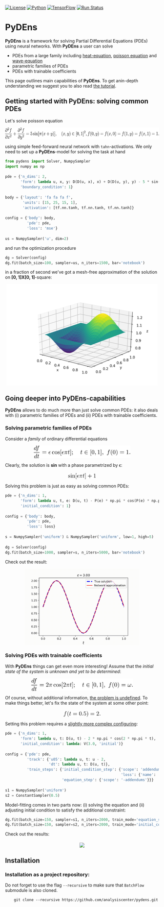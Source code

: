 [![License](https://img.shields.io/github/license/analysiscenter/pydens.svg)](https://www.apache.org/licenses/LICENSE-2.0)
[![Python](https://img.shields.io/badge/python-3.5-blue.svg)](https://python.org)
[![TensorFlow](https://img.shields.io/badge/TensorFlow-1.14-orange.svg)](https://tensorflow.org)
[![Run Status](https://api.shippable.com/projects/58c6ada92e042a0600297f61/badge?branch=master)](https://app.shippable.com/github/analysiscenter/batchflow)

# PyDEns

**PyDEns** is a framework for solving Partial Differential Equations (PDEs) using neural networks. With **PyDEns** a user can solve
 - PDEs from a large family including [heat-equation](https://en.wikipedia.org/wiki/Heat_equation), [poisson equation](https://en.wikipedia.org/wiki/Poisson%27s_equation) and [wave-equation](https://en.wikipedia.org/wiki/Wave_equation)
 - parametric families of PDEs
 - PDEs with trainable coefficients

This page outlines main capabilities of **PyDEns**. To get anin-depth understanding we suggest you to also read [the tutorial](https://github.com/analysiscenter/pydens/blob/master/tutorials/PDE_solving.ipynb).

## Getting started with **PyDEns**: solving common PDEs
Let's solve poisson equation

<p align="center">
<img src="./imgs/poisson_eq.png?invert_in_darkmode" align=middle width=621.3306pt height=38.973825pt/>
</p>

using simple feed-forward neural network with `tahn`-activations. We only need to set up a **PyDEns**-model for solving the task at hand

```python
from pydens import Solver, NumpySampler
import numpy as np

pde = {'n_dims': 2,
       'form': lambda u, x, y: D(D(u, x), x) + D(D(u, y), y) - 5 * sin(np.pi * (x + y)),
       'boundary_condition': 1}

body = {'layout': 'fa fa fa f',
        'units': [15, 25, 15, 1],
        'activation': [tf.nn.tanh, tf.nn.tanh, tf.nn.tanh]}

config = {'body': body,
          'pde': pde,
          'loss': 'mse'}

us = NumpySampler('u', dim=2)
```

and run the optimization procedure

```python
dg = Solver(config)
dg.fit(batch_size=100, sampler=us, n_iters=1500, bar='notebook')
```
in a fraction of second we've got a mesh-free approximation of the solution on **[0, 1]X[0, 1]**-square:

<p align="center">
<img src="./imgs/poisson_sol.png?invert_in_darkmode" align=middle height=330.973825pt/>
</p>

## Going deeper into **PyDEns**-capabilities
**PyDEns** allows to do much more than just solve common PDEs: it also deals with (i) parametric families of PDEs and (ii) PDEs with trainable coefficients.

### Solving parametric families of PDEs
Consider a *family* of ordinary differential equations

<p align="center">
<img src="./imgs/sinus_eq.png?invert_in_darkmode" align=middle height=40.973825pt/>
</p>

Clearly, the solution is **sin** with a phase parametrized by ϵ:

<p align="center">
<img src="./imgs/sinus_sol_expr.png?invert_in_darkmode" align=middle height=18.973825pt/>
</p>

Solving this problem is just as easy as solving common PDEs:

```python
pde = {'n_dims': 1,
       'form': lambda u, t, e: D(u, t) - P(e) * np.pi * cos(P(e) * np.pi * t),
       'initial_condition': 1}

config = {'body': body,
          'pde': pde,
          'loss': loss}

s = NumpySampler('uniform') & NumpySampler('uniform', low=1, high=5)

dg = Solver(config)
dg.fit(batch_size=1000, sampler=s, n_iters=5000, bar='notebook')
```

Check out the result:

<p align="center">
<img src="./imgs/sinus_sol.gif?invert_in_darkmode" align=middle height=250.973825pt/>
</p>

### Solving PDEs with trainable coefficients

With **PyDEns** things can get even more interesting! Assume that the *initial state of the system is unknown and yet to be determined*:

<p align="center">
<img src="./imgs/sinus_eq_trainable.png?invert_in_darkmode" align=middle height=40.973825pt/>
</p>

Of course, without additional information, [the problem is undefined](https://en.wikipedia.org/wiki/Initial_value_problem). To make things better, let's fix the state of the system at some other point:

<p align="center">
<img src="./imgs/sinus_eq_middle_fix.png?invert_in_darkmode" align=middle height=18.973825pt/>
</p>

Setting this problem requires a [slightly more complex configuring]():

```python
pde = {'n_dims': 1,
       'form': lambda u, t: D(u, t) - 2 * np.pi * cos(2 * np.pi * t),
       'initial_condition': lambda: V(3.0, 'initial')}

config = {'pde': pde,
          'track': {'u05': lambda u, t: u - 2,
                    'dt': lambda u, t: D(u, t)},
          'train_steps': {'initial_condition_step': {'scope': 'addendums',
                                                     'loss': {'name': 'mse', 'predictions': 'u05'}},
                          'equation_step': {'scope': '-addendums'}}}

s1 = NumpySampler('uniform')
s2 = ConstantSampler(0.5)
```

Model-fitting comes in two parts now: (i) solving the equation and (ii) adjusting initial condition to satisfy the additional constraint:

```python
dg.fit(batch_size=150, sampler=s1, n_iters=2000, train_mode='equation_step')
dg.fit(batch_size=150, sampler=s2, n_iters=2000, train_mode='initial_condition_step')
```

Check out the results:

<p align="center">
<img src="./imgs/converging_sol.gif?invert_in_darkmode" align=middle height=250.973825pt/>
</p>

## Installation

### Installation as a project repository:

  Do not forget to use the flag ``--recursive`` to make sure that ``BatchFlow`` submodule is also cloned.

        git clone --recursive https://github.com/analysiscenter/pydens.git
